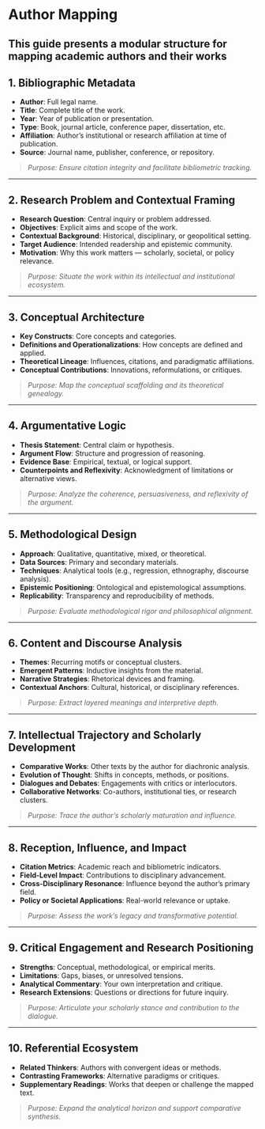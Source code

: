# Author Mapping 

This guide presents a modular structure for mapping academic authors and their works
---

## 1. Bibliographic Metadata

- **Author**: Full legal name.
- **Title**: Complete title of the work.
- **Year**: Year of publication or presentation.
- **Type**: Book, journal article, conference paper, dissertation, etc.
- **Affiliation**: Author’s institutional or research affiliation at time of publication.
- **Source**: Journal name, publisher, conference, or repository.

> _Purpose: Ensure citation integrity and facilitate bibliometric tracking._

---

## 2. Research Problem and Contextual Framing

- **Research Question**: Central inquiry or problem addressed.
- **Objectives**: Explicit aims and scope of the work.
- **Contextual Background**: Historical, disciplinary, or geopolitical setting.
- **Target Audience**: Intended readership and epistemic community.
- **Motivation**: Why this work matters — scholarly, societal, or policy relevance.

> _Purpose: Situate the work within its intellectual and institutional ecosystem._

---

## 3. Conceptual Architecture

- **Key Constructs**: Core concepts and categories.
- **Definitions and Operationalizations**: How concepts are defined and applied.
- **Theoretical Lineage**: Influences, citations, and paradigmatic affiliations.
- **Conceptual Contributions**: Innovations, reformulations, or critiques.

> _Purpose: Map the conceptual scaffolding and its theoretical genealogy._

---

## 4. Argumentative Logic

- **Thesis Statement**: Central claim or hypothesis.
- **Argument Flow**: Structure and progression of reasoning.
- **Evidence Base**: Empirical, textual, or logical support.
- **Counterpoints and Reflexivity**: Acknowledgment of limitations or alternative views.

> _Purpose: Analyze the coherence, persuasiveness, and reflexivity of the argument._

---

## 5. Methodological Design

- **Approach**: Qualitative, quantitative, mixed, or theoretical.
- **Data Sources**: Primary and secondary materials.
- **Techniques**: Analytical tools (e.g., regression, ethnography, discourse analysis).
- **Epistemic Positioning**: Ontological and epistemological assumptions.
- **Replicability**: Transparency and reproducibility of methods.

> _Purpose: Evaluate methodological rigor and philosophical alignment._

---

## 6. Content and Discourse Analysis

- **Themes**: Recurring motifs or conceptual clusters.
- **Emergent Patterns**: Inductive insights from the material.
- **Narrative Strategies**: Rhetorical devices and framing.
- **Contextual Anchors**: Cultural, historical, or disciplinary references.

> _Purpose: Extract layered meanings and interpretive depth._

---

## 7. Intellectual Trajectory and Scholarly Development

- **Comparative Works**: Other texts by the author for diachronic analysis.
- **Evolution of Thought**: Shifts in concepts, methods, or positions.
- **Dialogues and Debates**: Engagements with critics or interlocutors.
- **Collaborative Networks**: Co-authors, institutional ties, or research clusters.

> _Purpose: Trace the author’s scholarly maturation and influence._

---

## 8. Reception, Influence, and Impact

- **Citation Metrics**: Academic reach and bibliometric indicators.
- **Field-Level Impact**: Contributions to disciplinary advancement.
- **Cross-Disciplinary Resonance**: Influence beyond the author’s primary field.
- **Policy or Societal Applications**: Real-world relevance or uptake.

> _Purpose: Assess the work’s legacy and transformative potential._

---

## 9. Critical Engagement and Research Positioning

- **Strengths**: Conceptual, methodological, or empirical merits.
- **Limitations**: Gaps, biases, or unresolved tensions.
- **Analytical Commentary**: Your own interpretation and critique.
- **Research Extensions**: Questions or directions for future inquiry.

> _Purpose: Articulate your scholarly stance and contribution to the dialogue._

---

## 10. Referential Ecosystem

- **Related Thinkers**: Authors with convergent ideas or methods.
- **Contrasting Frameworks**: Alternative paradigms or critiques.
- **Supplementary Readings**: Works that deepen or challenge the mapped text.

> _Purpose: Expand the analytical horizon and support comparative synthesis._